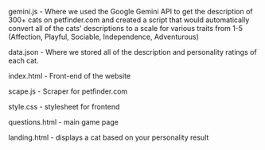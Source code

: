gemini.js - Where we used the Google Gemini API to get the description of 300+ cats on petfinder.com and created a script that would automatically convert all of the cats' descriptions to a scale for various traits from 1-5 (Affection, Playful, Sociable, Independence, Adventurous)

data.json - Where we stored all of the description and personality ratings of each cat.

index.html - Front-end of the website

scape.js - Scraper for petfinder.com

style.css - stylesheet for frontend

questions.html - main game page

landing.html - displays a cat based on your personality result
